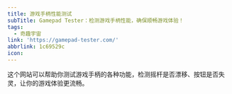 ```yaml
---
title: 游戏手柄性能测试
subTitle: Gamepad Tester：检测游戏手柄性能，确保顺畅游戏体验！
tags:
  - 奇趣宇宙
link: 'https://gamepad-tester.com/'
abbrlink: 1c69529c
icon:
---
```


这个网站可以帮助你测试游戏手柄的各种功能，检测摇杆是否漂移、按钮是否失灵，让你的游戏体验更流畅。